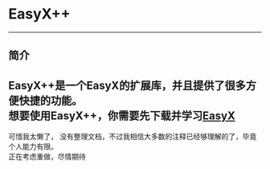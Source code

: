 # EasyX++
---
## 简介
EasyX++是一个EasyX的扩展库，并且提供了很多方便快捷的功能。  
想要使用EasyX++，你需要先下载并学习[EasyX](https://easyx.cn/)  
---
可惜我太懒了， 没有整理文档，不过我相信大多数的注释已经够理解的了，毕竟个人能力有限。  
正在考虑重做，尽情期待
